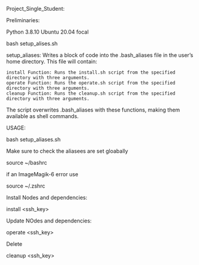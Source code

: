 Project_Single_Student:

Preliminaries:

Python  3.8.10
Ubuntu  20.04 focal

bash setup_alises.sh 

 setup_aliases: 
 Writes a block of code into the .bash_aliases file in the user’s home directory. This file will contain:

    install Function: Runs the install.sh script from the specified directory with three arguments.
    operate Function: Runs the operate.sh script from the specified directory with three arguments.
    cleanup Function: Runs the cleanup.sh script from the specified directory with three arguments.

The script overwrites .bash_aliases with these functions, making them available as shell commands.


USAGE:

bash setup_aliases.sh

Make sure to check the aliasees are set gloabally 

source ~/bashrc

if an ImageMagik-6 error use 

source ~/.zshrc

Install Nodes and dependencies:

install <openrc> <tag> <ssh_key>

Update NOdes and dependencies:

operate <openrc> <tag> <ssh_key>

Delete 

cleanup <openrc> <tag> <ssh_key>

